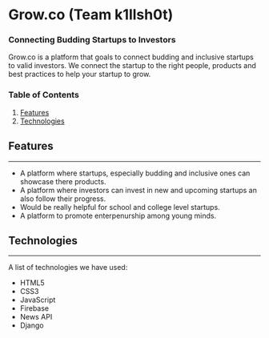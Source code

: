 # Grow.co (Team k1llsh0t)

### Connecting Budding Startups to Investors

Grow.co is a platform that goals to connect budding and inclusive startups to valid investors. We connect the startup to the right people, products and best practices to help your startup to grow.

### Table of Contents

1. [Features](#features)
2. [Technologies](#technologies)


## Features
***

* A platform where startups, especially budding and inclusive ones can showcase there products.
* A platform where investors can invest in new and upcoming startups an also follow their progress.
* Would be really helpful for school and college level startups.
* A platform to promote enterpenurship among young minds.

## Technologies
***

A list of technologies we have used: 
* HTML5
* CSS3
* JavaScript
* Firebase
* News API
* Django
